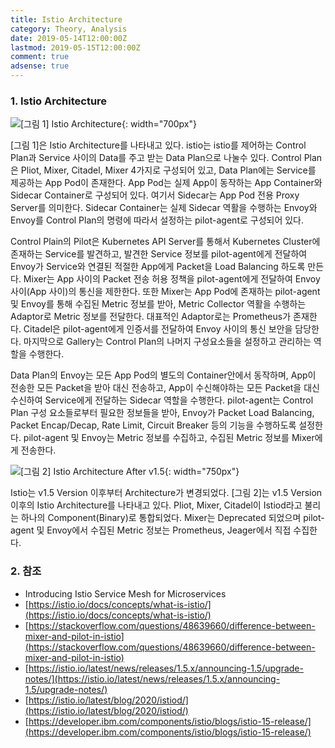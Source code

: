```yaml
---
title: Istio Architecture
category: Theory, Analysis
date: 2019-05-14T12:00:00Z
lastmod: 2019-05-15T12:00:00Z
comment: true
adsense: true
---
```


### 1. Istio Architecture

![[그림 1] Istio Architecture]({{site.baseurl}}/images/theory_analysis/Istio_Architecture/Istio_Architecture.PNG){: width="700px"}

[그림 1]은 Istio Architecture를 나타내고 있다. istio는 istio를 제어하는 Control Plan과 Service 사이의 Data를 주고 받는 Data Plan으로 나눌수 있다. Control Plan은 Pliot, Mixer, Citadel, Mixer 4가지로 구성되어 있고, Data Plan에는 Service를 제공하는 App Pod이 존재한다. App Pod는 실제 App이 동작하는 App Container와 Sidecar Container로 구성되어 있다. 여기서 Sidecar는 App Pod 전용 Proxy Server를 의미한다. Sidecar Container는 실제 Sidecar 역활을 수행하는 Envoy와 Envoy를 Control Plan의 명령에 따라서 설정하는 pilot-agent로 구성되어 있다.

Control Plain의 Pilot은 Kubernetes API Server를 통해서 Kubernetes Cluster에 존재하는 Service를 발견하고, 발견한 Service 정보를 pilot-agent에게 전달하여 Envoy가 Service와 연결된 적절한 App에게 Packet을 Load Balancing 하도록 만든다. Mixer는 App 사이의 Packet 전송 허용 정책을 pilot-agent에게 전달하여 Envoy 사이(App 사이)의 통신을 제한한다. 또한 Mixer는 App Pod에 존재하는 pilot-agent 및 Envoy를 통해 수집된 Metric 정보를 받아, Metric Collector 역활을 수행하는 Adaptor로 Metric 정보를 전달한다. 대표적인 Adaptor로는 Prometheus가 존재한다. Citadel은 pilot-agent에게 인증서를 전달하여 Envoy 사이의 통신 보안을 담당한다. 마지막으로 Gallery는 Control Plan의 나머지 구성요소들을 설정하고 관리하는 역할을 수행한다.

Data Plan의 Envoy는 모든 App Pod의 별도의 Container안에서 동작하며, App이 전송한 모든 Packet을 받아 대신 전송하고, App이 수신해야하는 모든 Packet을 대신 수신하여 Service에게 전달하는 Sidecar 역할을 수행한다. pilot-agent는 Control Plan 구성 요소들로부터 필요한 정보들을 받아, Envoy가 Packet Load Balancing, Packet Encap/Decap, Rate Limit, Circuit Breaker 등의 기능을 수행하도록 설정한다. pilot-agent 및 Envoy는 Metric 정보를 수집하고, 수집된 Metric 정보를 Mixer에게 전송한다.

![[그림 2] Istio Architecture After v1.5]({{site.baseurl}}/images/theory_analysis/Istio_Architecture/Istio_Architecture_1.5.PNG){: width="750px"}

Istio는 v1.5 Version 이후부터 Architecture가 변경되었다. [그림 2]는 v1.5 Version 이후의 Istio Architecture를 나타내고 있다. Pliot, Mixer, Citadel이 Istiod라고 불리는 하나의 Component(Binary)로 통합되었다. Mixer는 Deprecated 되었으며 pilot-agent 및 Envoy에서 수집된 Metric 정보는 Prometheus, Jeager에서 직접 수집한다.

### 2. 참조

* Introducing Istio Service Mesh for Microservices
* [https://istio.io/docs/concepts/what-is-istio/](https://istio.io/docs/concepts/what-is-istio/)
* [https://stackoverflow.com/questions/48639660/difference-between-mixer-and-pilot-in-istio](https://stackoverflow.com/questions/48639660/difference-between-mixer-and-pilot-in-istio)
* [https://istio.io/latest/news/releases/1.5.x/announcing-1.5/upgrade-notes/](https://istio.io/latest/news/releases/1.5.x/announcing-1.5/upgrade-notes/)
* [https://istio.io/latest/blog/2020/istiod/](https://istio.io/latest/blog/2020/istiod/)
* [https://developer.ibm.com/components/istio/blogs/istio-15-release/](https://developer.ibm.com/components/istio/blogs/istio-15-release/)